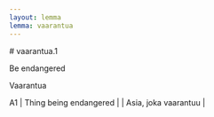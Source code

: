 ```yaml
---
layout: lemma
lemma: vaarantua
---
```


<div class="sense">
# <span class="sensename">vaarantua.1</span>

<span class="description">Be endangered</span>

<span class="description">Vaarantua</span>

A1 | Thing being endangered |   | Asia, joka vaarantuu |  

</div>

